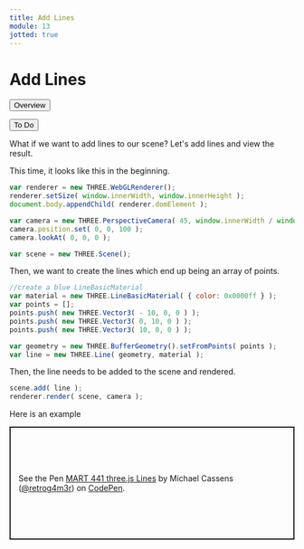 ```yaml
---
title: Add Lines
module: 13
jotted: true
---
```


# Add Lines


<div class="tab">
  <button class="tablinks active" onclick="openTab(event, 'Overview')">Overview</button>

  <button class="tablinks" onclick="openTab(event, 'ToDo')">To Do</button>
  
</div>
<div id="Overview" class="tabcontent" style="display:block">
<div class="tabhtml" markdown="1">
What if we want to add lines to our scene?  Let's add lines and view the result.


This time, it looks like this in the beginning.

```js
var renderer = new THREE.WebGLRenderer();
renderer.setSize( window.innerWidth, window.innerHeight );
document.body.appendChild( renderer.domElement );

var camera = new THREE.PerspectiveCamera( 45, window.innerWidth / window.innerHeight, 1, 500 );
camera.position.set( 0, 0, 100 );
camera.lookAt( 0, 0, 0 );

var scene = new THREE.Scene();
```

Then, we want to create the lines which end up being an array of points.

```js
//create a blue LineBasicMaterial
var material = new THREE.LineBasicMaterial( { color: 0x0000ff } );
var points = [];
points.push( new THREE.Vector3( - 10, 0, 0 ) );
points.push( new THREE.Vector3( 0, 10, 0 ) );
points.push( new THREE.Vector3( 10, 0, 0 ) );

var geometry = new THREE.BufferGeometry().setFromPoints( points );
var line = new THREE.Line( geometry, material );
```

Then, the line needs to be added to the scene and rendered.

```js
scene.add( line );
renderer.render( scene, camera );
```

</div>
</div>
<div id="ToDo" class="tabcontent">
<div class="tabhtml" markdown="1">

Here is an example

<p class="codepen" data-height="200" data-theme-id="light" data-default-tab="js,result" data-user="retrog4m3r" data-slug-hash="mdRRwrz" style="height: 200px; box-sizing: border-box; display: flex; align-items: center; justify-content: center; border: 2px solid; margin: 1em 0; padding: 1em;" data-pen-title="MART 441 three.js Lines">
  <span>See the Pen <a href="https://codepen.io/retrog4m3r/pen/mdRRwrz">
  MART 441 three.js Lines</a> by Michael Cassens (<a href="https://codepen.io/retrog4m3r">@retrog4m3r</a>)
  on <a href="https://codepen.io">CodePen</a>.</span>
</p>
<script async src="https://cpwebassets.codepen.io/assets/embed/ei.js"></script>
</div>
</div>